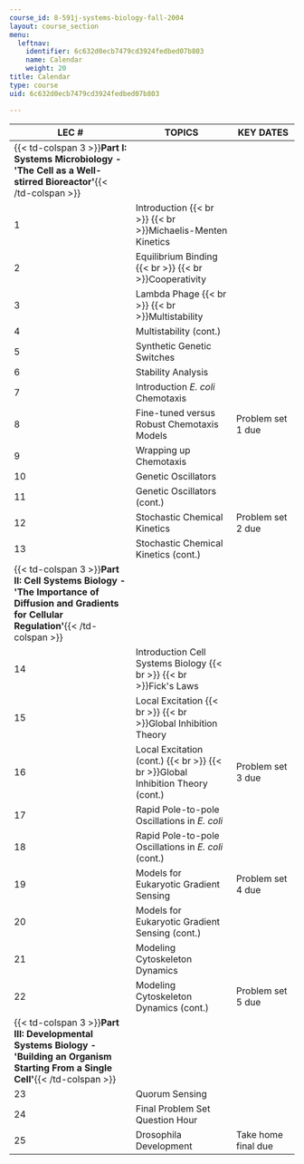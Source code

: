 ```yaml
---
course_id: 8-591j-systems-biology-fall-2004
layout: course_section
menu:
  leftnav:
    identifier: 6c632d0ecb7479cd3924fedbed07b803
    name: Calendar
    weight: 20
title: Calendar
type: course
uid: 6c632d0ecb7479cd3924fedbed07b803

---
```


| LEC # | TOPICS | KEY DATES |
| --- | --- | --- |
| {{< td-colspan 3 >}}**Part I: Systems Microbiology - 'The Cell as a Well-stirred Bioreactor'**{{< /td-colspan >}} |||
| 1 | Introduction  {{< br >}}  {{< br >}}Michaelis-Menten Kinetics |  |
| 2 | Equilibrium Binding  {{< br >}}  {{< br >}}Cooperativity |  |
| 3 | Lambda Phage  {{< br >}}  {{< br >}}Multistability |  |
| 4 | Multistability (cont.) |  |
| 5 | Synthetic Genetic Switches |  |
| 6 | Stability Analysis |  |
| 7 | Introduction _E. coli_ Chemotaxis |  |
| 8 | Fine-tuned versus Robust Chemotaxis Models | Problem set 1 due |
| 9 | Wrapping up Chemotaxis |  |
| 10 | Genetic Oscillators |  |
| 11 | Genetic Oscillators (cont.) |  |
| 12 | Stochastic Chemical Kinetics | Problem set 2 due |
| 13 | Stochastic Chemical Kinetics (cont.) |  |
| {{< td-colspan 3 >}}**Part II: Cell Systems Biology - 'The Importance of Diffusion and Gradients for Cellular Regulation'**{{< /td-colspan >}} |||
| 14 | Introduction Cell Systems Biology  {{< br >}}  {{< br >}}Fick's Laws |  |
| 15 | Local Excitation  {{< br >}}  {{< br >}}Global Inhibition Theory |  |
| 16 | Local Excitation (cont.)  {{< br >}}  {{< br >}}Global Inhibition Theory (cont.) | Problem set 3 due |
| 17 | Rapid Pole-to-pole Oscillations in _E. coli_ |  |
| 18 | Rapid Pole-to-pole Oscillations in _E. coli_ (cont.) |  |
| 19 | Models for Eukaryotic Gradient Sensing | Problem set 4 due |
| 20 | Models for Eukaryotic Gradient Sensing (cont.) |  |
| 21 | Modeling Cytoskeleton Dynamics |  |
| 22 | Modeling Cytoskeleton Dynamics (cont.) | Problem set 5 due |
| {{< td-colspan 3 >}}**Part III: Developmental Systems Biology - 'Building an Organism Starting From a Single Cell'**{{< /td-colspan >}} |||
| 23 | Quorum Sensing |  |
| 24 | Final Problem Set Question Hour |  |
| 25 | Drosophila Development | Take home final due